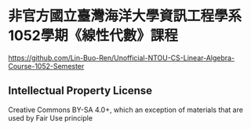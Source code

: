 # 非官方國立臺灣海洋大學資訊工程學系1052學期《線性代數》課程
<https://github.com/Lin-Buo-Ren/Unofficial-NTOU-CS-Linear-Algebra-Course-1052-Semester>

## Intellectual Property License
Creative Commons BY-SA 4.0+, which an exception of materials that are used by Fair Use principle
